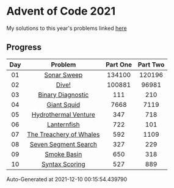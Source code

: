 # Advent of Code 2021

My solutions to this year's problems linked [here](https://adventofcode.com/2021)

## Progress

Day | Problem                                                             | Part One   | Part Two   | 
:-: | :-----------------------------------------------------------------: | :--------: | :--------: | 
01  | [Sonar Sweep](https://adventofcode.com/2021/day/1)                  | 134100     | 120196     | 
02  | [Dive!](https://adventofcode.com/2021/day/2)                        | 100881     | 96981      | 
03  | [Binary Diagnostic](https://adventofcode.com/2021/day/3)            | 111        | 210        | 
04  | [Giant Squid](https://adventofcode.com/2021/day/4)                  | 7668       | 7119       | 
05  | [Hydrothermal Venture](https://adventofcode.com/2021/day/5)         | 347        | 718        | 
06  | [Lanternfish](https://adventofcode.com/2021/day/6)                  | 722        | 101        | 
07  | [The Treachery of Whales](https://adventofcode.com/2021/day/7)      | 592        | 1109       | 
08  | [Seven Segment Search](https://adventofcode.com/2021/day/8)         | 327        | 229        | 
09  | [Smoke Basin](https://adventofcode.com/2021/day/9)                  | 650        | 318        | 
10  | [Syntax Scoring](https://adventofcode.com/2021/day/10)              | 527        | 889        | 


Auto-Generated at 2021-12-10 00:15:54.439790